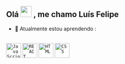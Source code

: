 ## Olá <img src="https://media.tenor.com/InfbZnZgATIAAAAi/hand-gif.gif" width="30" height="30"> , me chamo Luís Felipe

  - 🌱 Atualmente estou aprendendo :
<br>
<code><img width="40px" src="https://cdn.jsdelivr.net/gh/devicons/devicon@latest/icons/javascript/javascript-original.svg" title = "JavaScript"/></code>
<code><img width="40px" src="https://devicon-website.vercel.app/api/react/original.svg" title = "REACT"/></code>
<code><img width="40px" src="https://devicon-website.vercel.app/api/html5/original.svg" title = "HTML"/></code>
<code><img width="40px" src="https://devicon-website.vercel.app/api/css3/original.svg" title = "CSS"/></code>

                            
